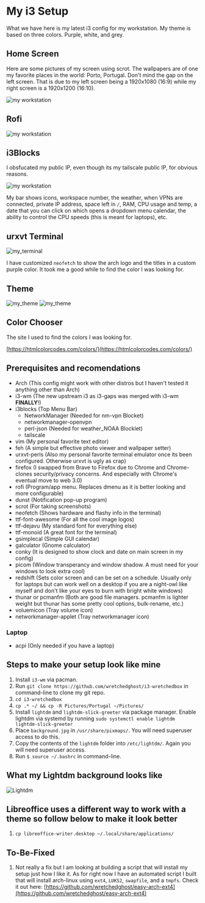 # My i3 Setup

What we have here is my latest i3 config for my workstation. My theme is based on three colors. Purple, white, and grey. 

## Home Screen

Here are some pictures of my screen using scrot. The wallpapers are of one my favorite places in the world: Porto, Portugal. Don't mind the gap on the left screen. That is due to my left screen being a 1920x1080 (16:9) while my right screen is a 1920x1200 (16:10).

![my workstation](./Pictures/example/screen.png)

## Rofi

![my workstation](./Pictures/example/rofi_custom.png)

## i3Blocks

I obsfucated my public IP, even though its my tailscale public IP, for obvious reasons.

![my workstation](./Pictures/example/i3blocks.png)

My bar shows icons, workspace number, the weather, when VPNs are connected, private IP address, space left in `/`, RAM, CPU usage and temp, a date that you can click on which opens a dropdown menu calendar, the ability to control the CPU speeds (this is meant for laptops), etc.

## urxvt Terminal

![my_terminal](./Pictures/example/neofetch.png)

I have customized `neofetch` to show the arch logo and the titles in a custom purple color. It took me a good while to find the color I was looking for. 

## Theme

![my_theme](./Pictures/example/lxappearance1.png)
![my_theme](./Pictures/example/lxappearance2.png)

## Color Chooser

The site I used to find the colors I was looking for.

[https://htmlcolorcodes.com/colors/](https://htmlcolorcodes.com/colors/)

## Prerequisites and recomendations

* Arch (This config might work with other distros but I haven't tested it anything other than Arch)
* i3-wm (The new upstream i3 as i3-gaps was merged with i3-wm **FINALLY**!)
* i3blocks (Top Menu Bar)
  * NetworkManager (Needed for nm-vpn Blocket)
  * networkmanager-openvpn
  * perl-json (Needed for weather_NOAA Blocklet)
  * tailscale
* vim (My personal favorite text editor)
* feh (A simple but effective photo viewer and wallpaper setter)
* urxvt-perls (Also my personal favorite terminal emulator once its been configured. Otherwise urxvt is ugly as crap)
* firefox (I swapped from Brave to Firefox due to Chrome and Chrome-clones security/privacy concerns. And especially with Chrome's eventual move to web 3.0)
* rofi (Program/app menu. Replaces dmenu as it is better looking and more configurable) 
* dunst (Notification pop-up program) 
* scrot (For taking screenshots)
* neofetch (Shows hardware and flashy info in the terminal)
* ttf-font-awesome (For all the cool image logos)
* ttf-dejavu (My standard font for everything else)
* ttf-monoid (A great font for the terminal)
* gsimplecal (Simple GUI calendar)
* galculator (Gnome calculator)
* conky (It is designed to show clock and date on main screen in my config)
* picom (Window transperancy and window shadow. A must need for your windows to look extra cool)
* redshift (Sets color screen and can be set on a schedule. Usually only for laptops but can work well on a desktop if you are a night-owl like myself and don't like your eyes to burn with bright white windows)
* thunar or pcmanfm (Both are good file managers. pcmanfm is lighter weight but thunar has some pretty cool options, bulk-rename, etc.)
* voluemicon (Tray volume icon)
* networkmanager-applet (Tray networkmanager icon)

### Laptop

* acpi (Only needed if you have a laptop)

## Steps to make your setup look like mine

1. Install `i3-wm` via pacman.
2. Run `git clone https://github.com/wretchedghost/i3-wretchedbox` in command-line to clone my git repo.
3. `cd i3-wretchedbox`
4. `cp .* ~/ && cp -R Pictures/Portugal ~/Pictures/`
5. Install `lightdm` and `lightdm-slick-greeter` via package manager. Enable lightdm via systemd by running `sudo systemctl enable lightdm lightdm-slick-greeter`
6. Place `background.jpg` in `/usr/share/pixmaps/`. You will need superuser access to do this.
7. Copy the contents of the `lightdm` folder into `/etc/lightdm/`. Again you will need superuser access. 
8. Run `$ source ~/.bashrc` in command-line.

## What my Lightdm background looks like

![Lightdm](./background.jpg)

## Libreoffice uses a different way to work with a theme so follow below to make it look better

1. `cp libreoffice-writer.desktop ~/.local/share/applications/`

## To-Be-Fixed

1. Not really a fix but I am looking at building a script that will install my setup just how I like it. As for right now I have an automated script I built that will install arch-linux using `ext4`, `LUKS2`, `swapfile`, and a `tmpfs`. Check it out here: [https://github.com/wretchedghost/easy-arch-ext4](https://github.com/wretchedghost/easy-arch-ext4)
